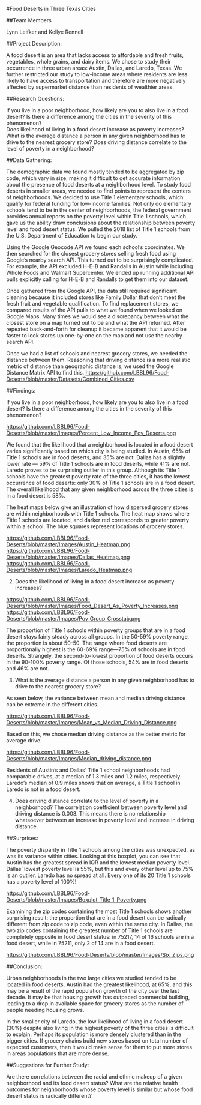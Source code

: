 #Food Deserts in Three Texas Cities

##Team Members

Lynn Leifker and Kellye Rennell


##Project Description:

A food desert is an area that lacks access to affordable and fresh fruits, vegetables, whole grains, and dairy items. We chose to study their occurrence in three urban areas: Austin, Dallas, and Laredo, Texas. We further restricted our study to low-income areas where residents are less likely to have access to transportation and therefore are more negatively affected by supermarket distance than residents of wealthier areas. 

##Research Questions: 

If you live in a poor neighborhood, how likely are you to also live in a food desert?
Is there a difference among the cities in the severity of this phenomenon?	
Does likelihood of living in a food desert increase as poverty increases?
What is the average distance a person in any given neighborhood has to drive to the nearest grocery store? 
Does driving distance correlate to the level of poverty in a neighborhood?

##Data Gathering:

The demographic data we found mostly tended to be aggregated by zip code, which vary in size, making it difficult to get accurate information about the presence of food deserts at a neighborhood level. To study food deserts in smaller areas, we needed to find points to represent the centers of neighborhoods. We decided to use Title 1 elementary schools, which qualify for federal funding for low-income families. Not only do elementary schools tend to be in the center of neighborhoods, the federal government provides annual reports on the poverty level within Title 1 schools, which gave us the ability draw conclusions about the relationship between poverty level and food desert status. We pulled the 2018 list of Title 1 schools from the U.S. Department of Education to begin our study. <Dataset link>

Using the Google Geocode API we found each school’s coordinates. We then searched for the closest grocery stores selling fresh food using Google’s nearby search API. This turned out to be surprisingly complicated. For example, the API excluded H-E-B and Randalls in Austin while including Whole Foods and Walmart Supercenter. We ended up running additional API pulls explicitly calling for H-E-B and Randalls to get them into our dataset. 

Once gathered from the Google API, the data still required significant cleaning because it included stores like Family Dollar that don’t meet the fresh fruit and vegetable qualification. To find replacement stores, we compared results of the API pulls to what we found when we looked on Google Maps. Many times we would see a discrepancy between what the closest store on a map turned out to be and what the API returned. After repeated back-and-forth for cleanup it became apparent that it would be faster to look stores up one-by-one on the map and not use the nearby search API.

Once we had a list of schools and nearest grocery stores, we needed the distance between them. Reasoning that driving distance is a more realistic metric of distance than geographic distance is, we used the Google Distance Matrix API to find this.
https://github.com/LBBL96/Food-Deserts/blob/master/Datasets/Combined_Cities.csv

##Findings:

If you live in a poor neighborhood, how likely are you to also live in a food desert? Is there a difference among the cities in the severity of this phenomenon?	

https://github.com/LBBL96/Food-Deserts/blob/master/Images/Percent_Low_Income_Pov_Deserts.png

We found that the likelihood that a neighborhood is located in a food desert varies significantly based on which city is being studied. In Austin, 65% of Title 1 schools are in food deserts, and 35% are not. Dallas has a slightly lower rate — 59% of Title 1 schools are in food deserts, while 41% are not. Laredo proves to be surprising outlier in this group. Although its Title 1 schools have the greatest poverty rate of the three cities, it has the lowest occurrence of food deserts: only 30% of Title 1 schools are in a food desert. The overall likelihood that any given neighborhood across the three cities is in a food desert is 58%.

The heat maps below give an illustration of how dispersed grocery stores are within neighborhoods with Title 1 schools. The heat map shows where Title 1 schools are located, and darker red corresponds to greater poverty within a school. The blue squares represent locations of grocery stores.

https://github.com/LBBL96/Food-Deserts/blob/master/Images/Austin_Heatmap.png
https://github.com/LBBL96/Food-Deserts/blob/master/Images/Dallas_Heatmap.png
https://github.com/LBBL96/Food-Deserts/blob/master/Images/Laredo_Heatmap.png

2) Does the likelihood of living in a food desert increase as poverty increases?

https://github.com/LBBL96/Food-Deserts/blob/master/Images/Food_Desert_As_Poverty_Increases.png
https://github.com/LBBL96/Food-Deserts/blob/master/Images/Pov_Group_Crosstab.png

The proportion of Title 1 schools within poverty groups that are in a food desert stays fairly steady across all groups. In the 50-59% poverty range, the proportion is about 50-50. The range where food deserts are proportionally highest is the 60-69% range—75% of schools are in food deserts. Strangely, the second-to-lowest proportion of food deserts occurs in the 90-100% poverty range. Of those schools, 54% are in food deserts and 46% are not.

3) What is the average distance a person in any given neighborhood has to drive to the nearest grocery store?

As seen below, the variance between mean and median driving distance can be extreme in the different cities. 

https://github.com/LBBL96/Food-Deserts/blob/master/Images/Mean_vs_Median_Driving_Distance.png

Based on this, we chose median driving distance as the better metric for average drive.

https://github.com/LBBL96/Food-Deserts/blob/master/Images/Median_driving_distance.png

Residents of Austin’s and Dallas’ Title 1 school neighborhoods had comparable drives, at a median of 1.3 miles and 1.2 miles, respectively. Laredo’s median of 0.9 miles shows that on average, a Title 1 school in Laredo is not in a food desert.


4) Does driving distance correlate to the level of poverty in a neighborhood?
The correlation coefficient between poverty level and driving distance is 0.003. This means there is no relationship whatsoever between an increase in poverty level and increase in driving distance.


##Surprises:

The poverty disparity in Title 1 schools among the cities was unexpected, as was its variance within cities. Looking at this boxplot, you can see that Austin has the greatest spread in IQR and the lowest median poverty level. Dallas’ lowest poverty level is 55%, but this and every other level up to 75% is an outlier. Laredo has no spread at all. Every one of its 20 Title 1 schools has a poverty level of 100%!

https://github.com/LBBL96/Food-Deserts/blob/master/Images/Boxplot_Title_1_Poverty.png

Examining the zip codes containing the most Title 1 schools shows another surprising result: the proportion that are in a food desert can be radically different from zip code to zip code, even within the same city. In Dallas, the two zip codes containing the greatest number of Title 1 schools are completely opposite in food desert status: in 75217, 14 of 16 schools are in a food desert, while in 75211, only 2 of 14 are in a food desert.

https://github.com/LBBL96/Food-Deserts/blob/master/Images/Six_Zips.png

##Conclusion:

Urban neighborhoods in the two large cities we studied tended to be located in food deserts. Austin had the greatest likelihood, at 65%, and this may be a result of the rapid population growth of the city over the last decade. It may be that housing growth has outpaced commercial building, leading to a drop in available space for grocery stores as the number of people needing housing grows. 

In the smaller city of Laredo, the low likelihood of living in a food desert (30%) despite also living in the highest poverty of the three cities is difficult to explain. Perhaps its population is more densely clustered than in the bigger cities. If grocery chains build new stores based on total number of expected customers, then it would make sense for them to put more stores in areas populations that are more dense.  

##Suggestions for Further Study:

Are there correlations between the racial and ethnic makeup of a given neighborhood and its food desert status? 
What are the relative health outcomes for neighborhoods whose poverty level is similar but whose food desert status is radically different? 
